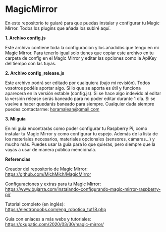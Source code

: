# MagicMirror
En este repositorio te guiaré para que puedas instalar y configurar tu Magic Mirror. Todos los plugins que añada los subiré aquí.

**1. Archivo config.js**

Este archivo contiene toda la configuración y los añadidos que tengo en mi Magic Mirror. Para tenerlo igual solo tienes que copiar este archivo en tu carpeta de config en el Magic Mirror y editar las opciones como la ApiKey del tiempo con las tuyas.

**2. Archivo config_release.js**

Este archivo podrá ser editado por cualquiera (bajo mi revisión). Todos vosotros podéis aportar algo. Si lo que se aporta es útil y funciona aparecerá en la versión estable (config.js). Si se hace algo indevido al editar la versión release serás baneado para no poder editar durante 1 día. Si se vuelve a hacer quedarás baneado para siempre. Cualquier duda siempre puedes contactarme: horamalean@gmail.com

**3. Mi guía**

En mi guía encontrarás como poder configurar tu Raspberry Pi, como instalar tu Magic Mirror y como configurar tu espejo. Además de la lista de los materiales necesarios, materiales opcionales (sensores, cámaras...) y mucho más. Puedes usar la guía para lo que quieras, pero siempre que la vayas a usar de manera pública menciónala.


**Referencias**

Creador del repositorio de Magic Mirror: https://github.com/MichMich/MagicMirror

Configuraciones y extras para tu Magic Mirror: https://www.bujarra.com/instalando-configurando-magic-mirror-raspberry-pi/

Tutorial completo (en inglés): https://electronoobs.com/eng_robotica_tut18.php

Guía con enlaces a más webs y tutoriales: https://okupatic.com/2020/03/30/magic-mirror/
